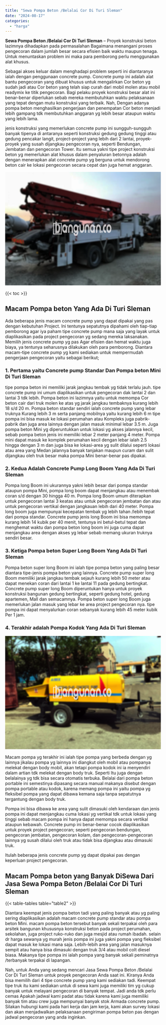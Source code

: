 ```yaml
---
title: "Sewa Pompa Beton /Belalai Cor Di Turi Sleman"
date: "2024-08-17"
categories: 
  - "harga"
---
```


**Sewa Pompa Beton /Belalai Cor Di Turi Sleman** – Proyek konstruksi beton lazimnya dihadapkan pada permasalahan Bagaimana menangani proses pengecoran dalam jumlah besar secara efisien baik waktu maupun tenaga. Untuk menuntaskan problem ini maka para pemborong perlu menggunakan alat khusus.

Sebagai akses keluar dalam menghadapi problem seperti ini diantaranya ialah dengan penggunaan concrete pump. Concrete pump ini adalah alat bantu pengecoran yang dibuat khusus untuk mengalirkan Cor beton yg sudah jadi atau Cor beton yang telah siap curah dari mobil molen atau mobil readymix ke titik pengecoran. Bagi pelaku proyek konstruksi besar alat ini benar-benar diperlukan sebab mereka membutuhkan waktu pelaksanaan yang tepat dengan mutu konstruksi yang terbaik. Nah, Dengan adanya pompa beton menghasilkan pengerjaan dan penempatan Cor beton menjadi lebih gampang tdk membutuhkan anggaran yg lebih besar ataupun waktu yang lebih lama.

jenis konstruksi yang memerlukan concrete pump ini sungguh-sungguh banyak tipenya di antaranya seperti konstruksi gedung gedung tinggi atau gedung pencakar langit, project-project yang lebih dari 2 lantai, proyek-proyek yang susah dijangkau pengecoran nya, seperti Bendungan, Jembatan dan pengecoran Tower. Itu semua yakni tipe project konstruksi beton yg memerlukan alat khusus dalam penyaluran betonnya adalah dengan menerapkan alat concrete pump yg berguna untuk mendorong beton cair ke lokasi pengecoran secara cepat dan juga hemat anggaran.

![Sewa Pompa Beton /Belalai Cor Di Turi Sleman](/images/sewa-concrete-pump-24.png)

{{< toc >}}

## Macam Pompa beton Yang Ada Di Turi Sleman

Ada beberapa jenis macam concrete pump yang dapat dipakai yang pas dengan kebutuhan Project. Ini tentunya sepatutnya dipahami oleh tiap-tiap pemborong agar iya paham tipe concrete pump mana saja yang layak untuk diaplikasikan pada project pengecoran yg sedang mereka laksanakan. Memilih jenis concrete pump yg pas Agar efisien dan hemat waktu juga biaya, ya tentunya seharusnya dilakukan oleh para pemborong. Diantara macam-tipe concrete pump yg kami sediakan untuk mempermudah pengerjaan pengecoran yaitu sebagai berikut;

### 1\. Pertama yaitu Concrete pump Standar Dan Pompa beton Mini Di Turi Sleman

tipe pompa beton ini memiliki jarak jangkau tembak yg tidak terlalu jauh. tipe concrete pump ini umum diaplikasikan untuk pengecoran dak lantai 2 dan lantai 3 tdk lebih. Pompa beton ini lazimnya yaitu untuk memompa Cor beton cair dari truk molen ke atas yg jarak jangkau tembaknya kurang lebih 18 s/d 20 m. Pompa beton standar sendiri ialah concrete pump yang lebar truknya Kurang lebih 3 m serta panjang mobilnya yaitu kurang lebih 6 m tipe pompa ini bisa masuk ke lokasi perumahan atau Kompleks juga pabrik-pabrik dan juga area lainnya dengan jalan masuk minimal lebar 3.5 m. Juga pompa beton Mini yg diperuntukkan untuk lokasi yg akses jalannya kecil, sebab pompa beton jenis ini memiliki lebar 2 meter panjang 4 meter. Pompa mini dapat masuk ke komplek perumahan kecil dengan lebar ialah 2.5 hingga dengan 3 m dan juga bisa ke lokasi-area yg sulit dilalui seperti lokasi atau area yang Medan jalannya banyak tanjakan maupun curam dan sulit dijangkau oleh truk besar maka pompa Mini benar-benar pas dipakai.

### 2\. Kedua Adalah Concrete Pump Long Boom Yang Ada Di Turi Sleman

Pompa long Boom ini ukurannya yakni lebih besar dari pompa standar ataupun pompa Mini, pompa long boom dapat menjangkau atau menembak coran s/d dengan 30 hingga 40 m. Pompa long Boom umum diterapkan untuk pengecoran lantai 3 keatas atau untuk pengecoran jembatan dan atau untuk pengecoran vertikal dengan jangkauan lebih dari 40 meter. Pompa long boom juga mempunyai kecepatan tembak yg lebih tahan /lebih tepat dari pompa standar. Concrete pump jenis long Boom ini bisa memompa kurang lebih 14 kubik per 40 menit, tentunya ini betul-betul tepat dan menghemat waktu dan pompa beton long boom ini juga cuma dapat menjangkau area dengan akses yg lebar sebab memang ukuran truknya sendiri besar.

### 3\. Ketiga Pompa beton Super Long Boom Yang Ada Di Turi Sleman

Pompa beton super long Boom ini ialah tipe pompa beton yang paling besar diantara tipe-jenis pompa beton yang lainnya. Concrete pump super long Boom memiliki jarak jangkau tembak sejauh kurang lebih 50 meter atau dapat menekan coran dari lantai 1 ke lantai 11 pada gedung bertingkat. Concrete pump super long Boom diperuntukan hanya untuk proyek konstruksi bangunan gedung bertingkat, seperti gedung hotel, gedung apartemen, Mall dan semacamnya. Pompa beton super long Boom juga memerlukan jalan masuk yang lebar ke area project pengecoran nya. tipe pompa ini dapat menyalurkan coran sebanyak kurang lebih 45 meter kubik Per 1 jam.

### 4\. Terakhir adalah Pompa Kodok Yang Ada Di Turi Sleman

![Sewa Pompa Beton /Belalai Cor Di Turi Sleman](/images/sewa-concrete-pump-02.png)

Macam pompa yg terakhir ini ialah tipe pompa yang berbeda dengan yg lainnya jikalau pompa yg lainnya ini diangkut oleh mobil atau pompanya melekat dengan body mobil, akan tetapi pompa kodok ini ia menyendiri dalam artian tdk melekat dengan body truk. Seperti Itu juga dengan belalainya yg tdk bisa secara otomatis terbuka. Belalai dari pompa beton portable ini semestinya dipasang secara manual makanya disebut dengan pompa portable atau kodok, karena memang pompa ini yaitu pompa yg fleksibel pompa yang dapat dibawa kemana saja tanpa sepatutnya tergantung dengan body truk.

Pompa ini bisa dibawa ke area yang sulit dimasuki oleh kendaraan dan jenis pompa ini dapat menjangkau cuma lokasi yg vertikal tdk untuk lokasi yang tinggi sebab macam pompa ini hanya dapat memompa secara vertikal ataupun kebawah. Concrete pump ini benar-benar cocok diaplikasikan untuk proyek project pengecoran; seperti pengecoran bendungan, pengecoran jembatan, pengecoran kolam, dan pengecoran-pengecoran lainnya yg susah dilalui oleh truk atau tidak bisa dijangkau atau dimasuki truk.

Itulah beberapa jenis concrete pump yg dapat dipakai pas dengan keperluan project pengecoran.

## Macam Pompa beton yang Banyak DiSewa Dari Jasa Sewa Pompa Beton /Belalai Cor Di Turi Sleman

{{< table-tables table="table2" >}}

Diantara keempat jenis pompa beton tadi yang paling banyak atau yg paling sering diaplikasikan adalah macam concrete pump standar atau pompa beton Mini. macam pompa beton tersebut banyak sekali terpakai oleh para arsitek bangunan khususnya konstruksi beton pada project perumahan, sekolahan, juga project ruko-ruko dan juga mesjid atau rumah ibadah. selain dr harga sewanya yg murah jenis pompa ini juga yakni pompa yang fleksibel dapat masuk ke lokasi mana saja. Lebih-lebih area yang jalan masuknya sempit atau hanya bisa dimasuki dengan truk 3/4 atau mobil colt diesel biasa. Makanya tipe pompa ini ialah pompa yang banyak sekali peminatnya /terbanyak terpakai di lapangan.

Nah, untuk Anda yang sedang mencari Jasa Sewa Pompa Beton /Belalai Cor Di Turi Sleman untuk proyek pengecoran Anda saat ini. Kiranya Anda bisa memilih dari 4 tipe concrete pump yang kami sediakan tadi. Keempat tipe truk itu kami sediakan untuk di sewa kami juga memiliki tim yg cukup banyak untuk melayani pengecoran di banyak tempat. Jadi anda tdk perlu cemas Apakah jadwal kami padat atau tidak karena kami juga memiliki banyak tim atau crew juga mempunyai banyak stok Armada concrete pump. Silakan hubungi kami pada hari kerja dan jam kerja, kami akan survey lokasi dan akan menjadwalkan pelaksanaan pengiriman pompa beton pas dengan jadwal pengecoran yang anda inginkan.
